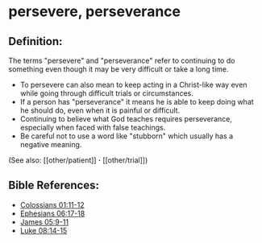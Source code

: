 # persevere, perseverance #

## Definition: ##

The terms "persevere" and "perseverance" refer to continuing to do something even though it may be very difficult or take a long time.

* To persevere can also mean to keep acting in a Christ-like way even while going through difficult trials or circumstances.
* If a person has "perseverance" it means he is able to keep doing what he should do, even when it is painful or difficult.
* Continuing to believe what God teaches requires perseverance, especially when faced with false teachings.
* Be careful not to use a word like "stubborn" which usually has a negative meaning.

(See also: [[other/patient]] **·** [[other/trial]])

## Bible References: ##

* [Colossians 01:11-12](en/tn/col/help/01/11)
* [Ephesians 06:17-18](en/tn/eph/help/06/17)
* [James 05:9-11](en/tn/jas/help/05/09)
* [Luke 08:14-15](en/tn/luk/help/08/14)